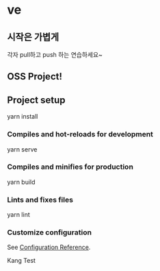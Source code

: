 # ve

## 시작은 가볍게

각자 pull하고 push 하는 연습하세요~

## OSS Project!


## Project setup

yarn install


### Compiles and hot-reloads for development

yarn serve


### Compiles and minifies for production

yarn build


### Lints and fixes files

yarn lint


### Customize configuration
See [Configuration Reference](https://cli.vuejs.org/config/).

Kang Test
